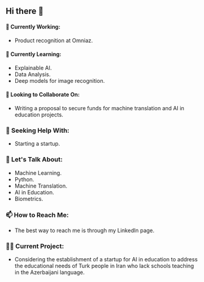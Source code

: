 ## Hi there 👋

#### 🔭 Currently Working:
- Product recognition at Omniaz.

#### 🌱 Currently Learning:
- Explainable AI.
- Data Analysis.
- Deep models for image recognition.
#### 👯 Looking to Collaborate On:
- Writing a proposal to secure funds for machine translation and AI in education projects.
### 🤔 Seeking Help With:
  - Starting a startup.
### 💬 Let's Talk About:
  - Machine Learning.
  - Python.
  - Machine Translation.
  - AI in Education.
  - Biometrics.
### 📫 How to Reach Me:
  - The best way to reach me is through my LinkedIn page.
### 👨‍🏫 Current Project:
  - Considering the establishment of a startup for AI in education to address the educational needs of Turk people in Iran who lack schools teaching in the Azerbaijani language.


